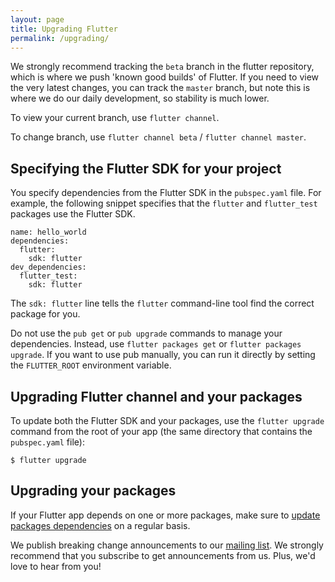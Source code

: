 ```yaml
---
layout: page
title: Upgrading Flutter
permalink: /upgrading/
---
```


We strongly recommend tracking the `beta` branch in the flutter repository, which
is where we push 'known good builds' of Flutter. If you need to 
view the very latest changes, you can track the `master` branch, but note this is where
we do our daily development, so stability is much lower.

To view your current branch, use `flutter channel`.

To change branch, use `flutter channel beta` / `flutter channel master`.

## Specifying the Flutter SDK for your project

You specify dependencies from the Flutter SDK in the `pubspec.yaml` file. For
example, the following snippet specifies that the
`flutter` and `flutter_test` packages use the Flutter SDK.

```
name: hello_world
dependencies:
  flutter:
    sdk: flutter
dev_dependencies:
  flutter_test:
    sdk: flutter
```

The `sdk: flutter` line tells the `flutter` command-line tool find the
correct package for you.

Do not use the `pub get` or `pub upgrade` commands to manage your dependencies.
Instead, use `flutter packages get` or `flutter packages upgrade`. If you want to use
pub manually, you can run it directly by setting the `FLUTTER_ROOT` environment variable.

## Upgrading Flutter channel and your packages

To update both the Flutter SDK and your packages, use the `flutter upgrade`
command from the root of your app (the same directory that contains the
`pubspec.yaml` file):

```
$ flutter upgrade
```

## Upgrading your packages

If your Flutter app depends on one or more packages, make sure to
[update packages dependencies](/using-packages/#updating-package-dependencies)
on a regular basis.

We publish breaking change announcements to our
[mailing list](https://groups.google.com/forum/#!forum/flutter-dev). We
strongly recommend that you subscribe to get announcements from us.
Plus, we'd love to hear from you!
